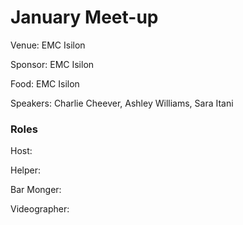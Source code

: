 # January Meet-up

Venue: EMC Isilon

Sponsor: EMC Isilon

Food: EMC Isilon

Speakers: Charlie Cheever, Ashley Williams, Sara Itani


### Roles

Host:

Helper:

Bar Monger: 

Videographer:

